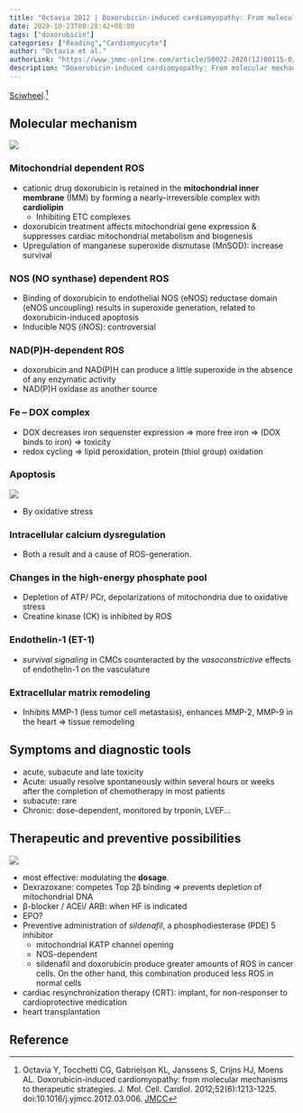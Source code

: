 ```yaml
---
title: "Octavia 2012 | Doxorubicin-induced cardiomyopathy: From molecular mechanisms to therapeutic strategies"
date: 2020-10-23T00:28:42+08:00
tags: ["doxorubicin"]
categories: ["Reading","Cardiomyocyte"]
author: "Octavia et al."
authorLink: "https://www.jmmc-online.com/article/S0022-2828(12)00115-0/fulltext"
description: "Doxorubicin-induced cardiomyopathy: From molecular mechanisms to therapeutic strategies"
---
```


[Sciwheel](https://sciwheel.com/work/#/items/3314818).[^Octavia2012]

<!--more-->

## Molecular mechanism
![](https://els-jbs-prod-cdn.literatumonline.com/cms/attachment/040a1539-69cf-4811-a276-7d41095fcbc5/gr1_lrg.jpg)

### Mitochondrial dependent ROS
* cationic drug doxorubicin is retained in the **mitochondrial inner membrane** (IMM) by forming a nearly-irreversible complex with **cardiolipin**
    * Inhibiting ETC complexes
* doxorubicin treatment affects mitochondrial gene expression & suppresses cardiac mitochondrial metabolism and biogenesis
* Upregulation of manganese superoxide dismutase (MnSOD): increase survival
### NOS (NO synthase) dependent ROS
* Binding of doxorubicin to endothelial NOS (eNOS) reductase domain (eNOS uncoupling) results in superoxide generation, related to doxorubicin-induced apoptosis
* Inducible NOS (iNOS): controversial
### NAD(P)H-dependent ROS
* doxorubicin and NAD(P)H can produce a little superoxide in the absence of any enzymatic activity
* NAD(P)H oxidase as another source
### Fe – DOX complex
* DOX decreases iron sequenster expression => more free iron => (DOX binds to iron) => toxicity
* redox cycling => lipid peroxidation, protein (thiol group) oxidation
### Apoptosis
![](https://els-jbs-prod-cdn.literatumonline.com/cms/attachment/3564db86-287a-4a46-8434-649c67129f46/gr2_lrg.jpg)

* By oxidative stress
### Intracellular calcium dysregulation
* Both a result and a cause of ROS-generation.
### Changes in the high-energy phosphate pool
* Depletion of ATP/ PCr, depolarizations of mitochondria due to oxidative stress
* Creatine kinase (CK) is inhibited by ROS
### Endothelin-1 (ET-1)
* *survival signaling* in CMCs counteracted by the *vasoconstrictive* effects of endothelin-1 on the vasculature
### Extracellular matrix remodeling
* Inhibits MMP-1 (less tumor cell metastasis), enhances MMP-2, MMP-9 in the heart => tissue remodeling
## Symptoms and diagnostic tools
* acute, subacute and late toxicity
* Acute: usually resolve spontaneously within several hours or weeks after the completion of chemotherapy in most patients
* subacute: rare
* Chronic: dose-dependent, monitored by trponin, LVEF...
## Therapeutic and preventive possibilities
![](https://els-jbs-prod-cdn.literatumonline.com/cms/attachment/68e0f631-5761-488a-be6a-361b05f7e88e/gr3_lrg.jpg)
* most effective: modulating the **dosage**.
* Dexrazoxane: competes Top 2β binding => prevents depletion of mitochondrial DNA
* β-blocker / ACEi/ ARB: when HF is indicated
* EPO?
* Preventive administration of *sildenafil*, a phosphodiesterase (PDE) 5 inhibitor
    * mitochondrial KATP channel opening
    * NOS-dependent
    * sildenafil and doxorubicin produce greater amounts of ROS in cancer cells. On the other hand, this combination produced less ROS in normal cells
* cardiac resynchronization therapy (CRT): implant, for non-responser to cardioprotective medication
* heart transplantation

## Reference

[^Octavia2012]: Octavia Y, Tocchetti CG, Gabrielson KL, Janssens S, Crijns HJ, Moens AL. Doxorubicin-induced cardiomyopathy: from molecular mechanisms to therapeutic strategies. J. Mol. Cell. Cardiol. 2012;52(6):1213-1225. doi:10.1016/j.yjmcc.2012.03.006. [JMCC](https://www.jmmc-online.com/article/S0022-2828(12)00115-0/fulltext)
